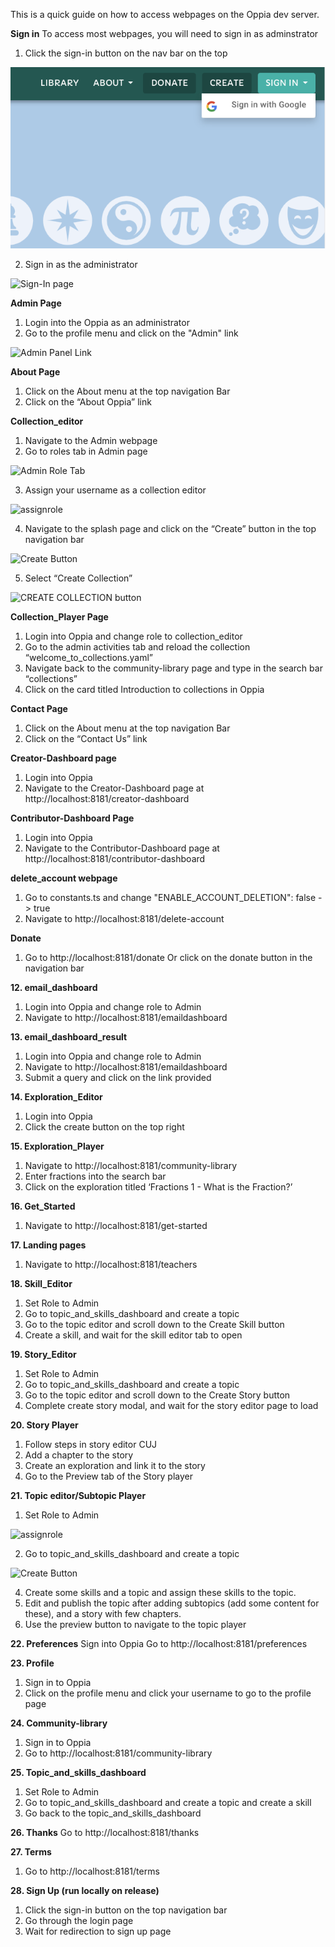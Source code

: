 This is a quick guide on how to access webpages on the Oppia dev server.

**Sign in**
To access most webpages, you will need to sign in as adminstrator
1. Click the sign-in button on the nav bar on the top

![Sign-In Button](images/Webpage-Guide/signInButton.png)

2. Sign in as the administrator

![Sign-In page](https://user-images.githubusercontent.com/16653571/41500954-e88a0262-71b8-11e8-9cac-456fb46782c1.png)

**Admin Page**
1. Login into the Oppia as an administrator
2. Go to the profile menu and click on the "Admin" link

![Admin Panel Link](https://user-images.githubusercontent.com/16653571/41501009-e04e9a76-71b9-11e8-958e-985f5bc7122a.png)

**About Page**
1. Click on the About menu at the top navigation Bar
2. Click on the “About Oppia” link

**Collection_editor**
1. Navigate to the Admin webpage
2. Go to roles tab in Admin page

![Admin Role Tab](https://user-images.githubusercontent.com/16653571/41501684-a543b22e-71c6-11e8-883c-cec35e32535e.png)

3. Assign your username as a collection editor


![assignrole](https://user-images.githubusercontent.com/16653571/41503346-ff754c9e-71ee-11e8-9b72-9e16dae46418.png)


4. Navigate to the splash page and click on the “Create” button in the top navigation bar

![Create Button](https://user-images.githubusercontent.com/16653571/41504441-a7f60512-720c-11e8-85c2-8fee5f55a42c.png)

5. Select “Create Collection”

![CREATE COLLECTION button](https://user-images.githubusercontent.com/16653571/41504483-d946fd3c-720d-11e8-997d-943cd8703e57.png)

**Collection_Player Page**
1. Login into Oppia and change role to collection_editor
2. Go to the admin activities tab and reload the collection “welcome_to_collections.yaml”
3. Navigate back to the community-library page and type in the search bar “collections”
4. Click on the card titled Introduction to collections in Oppia

**Contact Page**
1. Click on the About menu at the top navigation Bar
2. Click on the “Contact Us” link

**Creator-Dashboard page**
1. Login into Oppia
2. Navigate to the Creator-Dashboard page at http://localhost:8181/creator-dashboard

**Contributor-Dashboard Page**
1. Login into Oppia
2. Navigate to the Contributor-Dashboard page at http://localhost:8181/contributor-dashboard

**delete_account webpage**
1. Go to constants.ts and change "ENABLE_ACCOUNT_DELETION": false -> true
2. Navigate to http://localhost:8181/delete-account

**Donate**
1. Go to http://localhost:8181/donate
Or click on the donate button in the navigation bar

**12. email_dashboard**
1. Login into Oppia and change role to Admin
2. Navigate to http://localhost:8181/emaildashboard

**13. email_dashboard_result**
1. Login into Oppia and change role to Admin
2. Navigate to http://localhost:8181/emaildashboard
3. Submit a query and click on the link provided

**14. Exploration_Editor**
1. Login into Oppia
2. Click the create button on the top right

**15. Exploration_Player**
1. Navigate to
http://localhost:8181/community-library
2. Enter fractions into the search bar
3. Click on the exploration titled ‘Fractions 1 - What is the Fraction?’

**16. Get_Started**
1. Navigate to http://localhost:8181/get-started

**17. Landing pages**
1. Navigate to http://localhost:8181/teachers

**18. Skill_Editor**

1. Set Role to Admin 
2. Go to topic_and_skills_dashboard and create a topic
3. Go to the topic editor and scroll down to the Create Skill button
4. Create a skill, and wait for the skill editor tab to open

**19. Story_Editor**
1. Set Role to Admin 
2. Go to topic_and_skills_dashboard and create a topic
3. Go to the topic editor and scroll down to the Create Story button
4. Complete create story modal, and wait for the story editor page to load

**20. Story Player**
1. Follow steps in story editor CUJ
2. Add a chapter to the story 
3. Create an exploration and link it to the story
4. Go to the Preview tab of the Story player

**21. Topic editor/Subtopic Player**
1. Set Role to Admin 

![assignrole](https://user-images.githubusercontent.com/30312043/78745056-b8b70b80-7980-11ea-942a-b2aab314c201.png)

2. Go to topic_and_skills_dashboard and create a topic

![Create Button](https://user-images.githubusercontent.com/30312043/78745178-06cc0f00-7981-11ea-9eca-f4495e05b0e4.png)


4. Create some skills and a topic and assign these skills to the topic.
5. Edit and publish the topic after adding subtopics (add some content for these), and a story with few chapters.
6. Use the preview button to navigate to the topic player

**22. Preferences**
Sign into Oppia
Go to http://localhost:8181/preferences

**23. Profile**
1. Sign in to Oppia
2. Click on the profile menu and click your username to go to the profile page

**24. Community-library**
1. Sign in to Oppia
2. Go to http://localhost:8181/community-library


**25. Topic_and_skills_dashboard**
1. Set Role to Admin 
2. Go to topic_and_skills_dashboard and create a topic and create a skill
3. Go back to the topic_and_skills_dashboard

**26. Thanks**
Go to http://localhost:8181/thanks

**27. Terms**
1. Go to http://localhost:8181/terms

**28. Sign Up (run locally on release)**
1. Click the sign-in button on the top navigation bar
2. Go through the login page
3. Wait for redirection to sign up page


